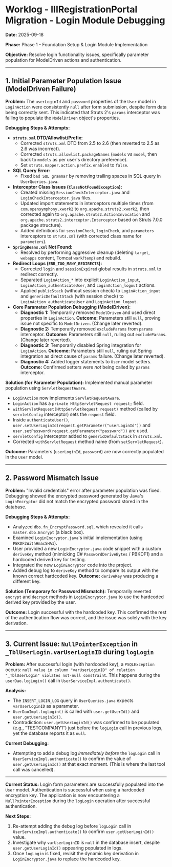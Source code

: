 # Worklog - IIIRegistrationPortal Migration - Login Module Debugging

**Date:** 2025-09-18

**Phase:** Phase 1 - Foundation Setup & Login Module Implementation

**Objective:** Resolve login functionality issues, specifically parameter population for ModelDriven actions and authentication.

---

## 1. Initial Parameter Population Issue (ModelDriven Failure)

**Problem:** The `userLoginId` and `password` properties of the `User` model in `LoginAction` were consistently `null` after form submission, despite form data being correctly sent. This indicated that Struts 2's `params` interceptor was failing to populate the `ModelDriven` object's properties.

**Debugging Steps & Attempts:**
*   **`struts.xml` DTD/Allowlist/Prefix:**
    *   Corrected `struts.xml` DTD from 2.5 to 2.6 (then reverted to 2.5 as 2.6 was incorrect).
    *   Corrected `struts.allowlist.packageNames` (`models` vs `model`, then back to `models` as per user's directory preference).
    *   Set `struts.mapper.action.prefix.enabled` to `false`.
*   **SQL Query Error:**
    *   Fixed `bad SQL grammar` by removing trailing spaces in SQL query in `UserQueries.java`.
*   **Interceptor Class Issues (`ClassNotFoundException`):**
    *   Created missing `SessionCheckInterceptor.java` and `LoginCheckInterceptor.java` files.
    *   Updated import statements in interceptors multiple times (from `com.opensymphony.xwork2` to `org.apache.struts2.xwork2`, then corrected again to `org.apache.struts2.ActionInvocation` and `org.apache.struts2.interceptor.Interceptor` based on Struts 7.0.0 package structure).
    *   Added definitions for `sessionCheck`, `loginCheck`, and `parameters` interceptors to `struts.xml` (with corrected class name for `parameters`).
*   **`SpringBeans.xml` Not Found:**
    *   Resolved by performing aggressive cleanup (deleting `target`, `webapps` content, Tomcat `work`/`temp`) and rebuild.
*   **Redirect Loops (`ERR_TOO_MANY_REDIRECTS`):**
    *   Corrected `login` and `sessionExpired` global results in `struts.xml` to redirect correctly.
    *   Separated `LoginAction_*` into explicit `LoginAction_input`, `LoginAction_authenticateUser`, and `LoginAction_logout` actions.
    *   Applied `publicStack` (without session check) to `LoginAction_input` and `genericDefaultStack` (with session check) to `LoginAction_authenticateUser` and `LoginAction_logout`.
*   **Core Parameter Population Debugging (ModelDriven):**
    *   **Diagnostic 1:** Temporarily removed `ModelDriven` and used direct properties in `LoginAction`. **Outcome:** Parameters still `null`, proving issue not specific to `ModelDriven`. (Change later reverted).
    *   **Diagnostic 2:** Temporarily removed `excludeParams` from `params` interceptor. **Outcome:** Parameters still `null`, ruling out `excludeParams`. (Change later reverted).
    *   **Diagnostic 3:** Temporarily disabled Spring integration for `LoginAction`. **Outcome:** Parameters still `null`, ruling out Spring integration as direct cause of `params` failure. (Change later reverted).
    *   **Diagnostic 4:** Added logger statements to `User` model setters. **Outcome:** Confirmed setters were *not* being called by `params` interceptor.

**Solution (for Parameter Population):**
Implemented manual parameter population using `ServletRequestAware`.
*   `LoginAction` now implements `ServletRequestAware`.
*   `LoginAction` has a `private HttpServletRequest request;` field.
*   `withServletRequest(HttpServletRequest request)` method (called by `servletConfig` interceptor) sets the `request` field.
*   Inside `authenticateUser()`, `user.setUserLoginId(request.getParameter("userLoginId"))` and `user.setPassword(request.getParameter("password"))` are used.
*   `servletConfig` interceptor added to `genericDefaultStack` in `struts.xml`.
*   Corrected `withServletRequest` method name (from `setServletRequest`).

**Outcome:** Parameters (`userLoginId`, `password`) are now correctly populated in the `User` model.

---

## 2. Password Mismatch Issue

**Problem:** "Invalid credentials" error after parameter population was fixed. Debugging showed the encrypted password generated by Java's `LoginEncryptor` did not match the encrypted password stored in the database.

**Debugging Steps & Attempts:**
*   Analyzed `dbo.fn_EncryptPassword.sql`, which revealed it calls `master.dbo.Encrypt` (a black box).
*   Examined `LoginEncryptor.java`'s initial implementation (using `PBKDF2WithHmacSHA1`).
*   User provided a new `LoginEncryptor.java` code snippet with a custom `deriveKey` method (mimicking C# `PasswordDeriveBytes` / PBKDF1) and a hardcoded derived key for testing.
*   Integrated the new `LoginEncryptor` code into the project.
*   Added debug log to `deriveKey` method to compare its output with the known correct hardcoded key. **Outcome:** `deriveKey` was producing a different key.

**Solution (Temporary for Password Mismatch):**
Temporarily reverted `encrypt` and `decrypt` methods in `LoginEncryptor.java` to use the hardcoded derived key provided by the user.

**Outcome:** Login successful with the hardcoded key. This confirmed the rest of the authentication flow was correct, and the issue was solely with the key derivation.

---

## 3. Current Issue: `NullPointerException` in `_TblUserLogin.varUserLoginID` during `logLogin`

**Problem:** After successful login (with hardcoded key), a `PSQLException` occurs: `null value in column "varUserLoginID" of relation "_TblUserLogin" violates not-null constraint`. This happens during the `userDao.logLogin()` call in `UserServiceImpl.authenticate()`.

**Analysis:**
*   The `INSERT_LOGIN_LOG` query in `UserQueries.java` expects `varUserLoginID` as a parameter.
*   `UserDaoImpl.logLogin()` is called with `user.getUserId()` and `user.getUserLoginId()`.
*   Contradiction: `user.getUserLoginId()` was confirmed to be populated (e.g., "TESTCOMPANY1") just before the `logLogin` call in previous logs, yet the database reports it as `null`.

**Current Debugging:**
*   Attempting to add a debug log *immediately before* the `logLogin` call in `UserServiceImpl.authenticate()` to confirm the value of `user.getUserLoginId()` at that exact moment. (This is where the last tool call was cancelled).

---

**Current Status:** Login form parameters are successfully populated into the `User` model. Authentication is successful when using a hardcoded encryption key. The application is now encountering a `NullPointerException` during the `logLogin` operation after successful authentication.

**Next Steps:**
1.  Re-attempt adding the debug log before `logLogin` call in `UserServiceImpl.authenticate()` to confirm `user.getUserLoginId()` value.
2.  Investigate why `varUserLoginID` is `null` in the database insert, despite `user.getUserLoginId()` appearing populated in logs.
3.  Once `logLogin` is fixed, revisit the dynamic key derivation in `LoginEncryptor.java` to replace the hardcoded key.
